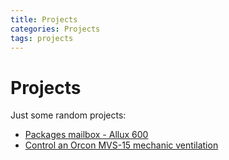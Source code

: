 ```yaml
---
title: Projects
categories: Projects
tags: projects
---
```

# Projects

Just some random projects:

* [Packages mailbox - Allux 600](packages-mailbox-allux-600)
* [Control an Orcon MVS-15 mechanic ventilation](../esphome/orcon_mechanic_ventilation)
